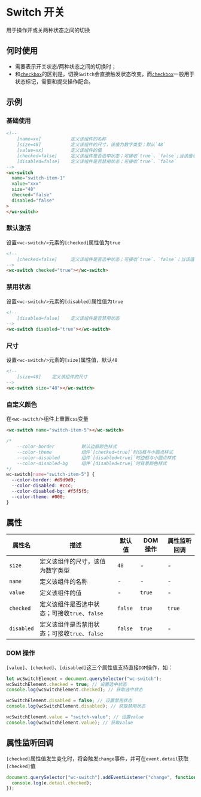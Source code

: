 # Switch 开关

用于操作开或关两种状态之间的切换

## 何时使用

- 需要表示开关状态/两种状态之间的切换时；
- 和[`checkbox`](/form/checkbox)的区别是，切换`Switch`会直接触发状态改变，而[`checkbox`](/form/checkbox)一般用于状态标记，需要和提交操作配合。

## 示例

### 基础使用

<output data-lang="示例">
    <wc-switch
        name="switch-item-1"
        value="xxx"
        size="48"
        checked="false"
        disabled="false">
    </wc-switch>
</output>

```html
<!--
    [name=xx]           定义该组件的名称
    [size=48]           定义该组件的尺寸，该值为数字类型；默认`48`
    [value=xx]          定义该组件的值
    [checked=false]     定义该组件是否选中状态；可接收`true`、`false`;当该值改变时可触发`change`事件
    [disabled=false]    定义该组件是否禁用状态；可接收`true`、`false`
-->
<wc-switch
  name="switch-item-1"
  value="xxx"
  size="48"
  checked="false"
  disabled="false"
>
</wc-switch>
```

### 默认激活

设置`<wc-switch/>`元素的`[checked]`属性值为`true`

<output data-lang="示例">
    <wc-switch checked="true"></wc-switch>
</output>

```html
<!--
    [checked=false]     定义该组件是否选中状态；可接收`true`、`false`；当该值改变时可触发`change`事件
-->
<wc-switch checked="true"></wc-switch>
```

### 禁用状态

设置`<wc-switch/>`元素的`[disabled]`属性值为`true`

<output data-lang="示例">
    <wc-switch disabled="true"></wc-switch>
    <wc-switch disabled="true" checked="true"></wc-switch>
</output>

```html
<!--
    [disabled=false]    定义该组件是否禁用状态
-->
<wc-switch disabled="true"></wc-switch>
```

### 尺寸

设置`<wc-switch/>`元素的`[size]`属性值，默认`48`

<output data-lang="示例">
    <wc-switch size="48"></wc-switch>
    <wc-switch size="36"></wc-switch>
    <wc-switch size="30"></wc-switch>
</output>

```html
<!--
    [size=48]    定义该组件的尺寸
-->
<wc-switch size="48"></wc-switch>
```

### 自定义颜色

在`<wc-switch/>`组件上重置`css`变量

<output data-lang="示例">
    <style>
        wc-switch[value="switch-item-5"] {
            --color-border: #46c2ff;
            --color-disabled: #46c2ff;
            --color-theme: #46c2ff;
        }
        wc-switch[value="switch-item-6"] {
            --color-border: #09BB07;
            --color-disabled: #09BB07;
            --color-theme: #09BB07;
        }
        wc-switch[value="switch-item-7"] {
            --color-border: #f1c051;
            --color-disabled: #f1c051;
            --color-theme: #f1c051;
        }
        wc-switch[value="switch-item-8"] {
            --color-border: #e64340;
            --color-disabled: #e64340;
            --color-theme: #e64340;
        }
    </style>
    <wc-switch name="switch-item-5" value="switch-item-9" checked="true"></wc-switch>
    <wc-switch name="switch-item-5" value="switch-item-5"></wc-switch>
    <wc-switch name="switch-item-5" value="switch-item-6"></wc-switch>
    <wc-switch name="switch-item-5" value="switch-item-7"></wc-switch>
    <wc-switch name="switch-item-5" value="switch-item-8"></wc-switch>
</output>

```html
<wc-switch name="switch-item-5"></wc-switch>
```

```css
/*
    --color-border          默认边框颜色样式
    --color-theme           组件`[checked=true]`时边框与小圆点样式
    --color-disabled        组件`[disabled=true]`时边框与小圆点样式
    --color-disabled-bg     组件`[disabled=true]`时背景颜色样式
*/
wc-switch[name="switch-item-5"] {
  --color-border: #d9d9d9;
  --color-disabled: #ccc;
  --color-disabled-bg: #f5f5f5;
  --color-theme: #000;
}
```

## 属性

| 属性名 | 描述 | 默认值  | DOM 操作 | 属性监听回调 |
| --- | --- | --- | --- | --- |
| `size` | 定义该组件的尺寸，该值为数字类型 | `48` | - | - |
| `name` | 定义该组件的名称 | - | - | - |
| `value` | 定义该组件的值 | - | `true` | - |
| `checked` | 定义该组件是否选中状态；可接收`true`、`false` | `false` | `true` | `true` |
| `disabled` | 定义该组件是否禁用状态；可接收`true`、`false` | `false` | `true` | - |

### DOM 操作

`[value]`、`[checked]`、`[disabled]`这三个属性值支持直接`DOM`操作，如：

```javascript
let wcSwitchElement = document.querySelector("wc-switch");
wcSwitchElement.checked = true; // 设置选中状态
console.log(wcSwitchElement.checked); // 获取选中状态

wcSwitchElement.disabled = false; // 设置禁用状态
console.log(wcSwitchElement.disabled); // 获取禁用状态

wcSwitchElement.value = "switch-value"; // 设置value
console.log(wcSwitchElement.value); // 获取value
```

## 属性监听回调

`[checked]`属性值发生变化时，将会触发`change`事件，并可在`event.detail`获取`[checked]`值

```javascript
document.querySelector("wc-switch").addEventListener("change", function (e) {
  console.log(e.detail.checked);
});
```
